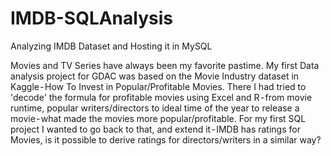 # IMDB-SQLAnalysis
Analyzing IMDB Dataset and Hosting it in MySQL

Movies and TV Series have always been my favorite pastime. My first Data analysis project for GDAC was based on the Movie Industry dataset in Kaggle - How To Invest in Popular/Profitable Movies. There I had tried to 'decode' the formula for profitable movies using Excel and R - from movie runtime, popular writers/directors to ideal time of the year to release a movie - what made the movies more popular/profitable. For my first SQL project I wanted to go back to that, and extend it - IMDB has ratings for Movies, is it possible to derive ratings for directors/writers in a similar way?
